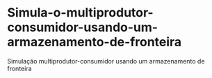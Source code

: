 # Simula-o-multiprodutor-consumidor-usando-um-armazenamento-de-fronteira
Simulação multiprodutor-consumidor usando um armazenamento de fronteira
